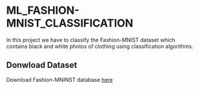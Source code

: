 # ML_FASHION-MNIST_CLASSIFICATION
In this project we have to classify the Fashion-MNIST dataset which contains black and white photos of clothing using classification algorithms.

## Donwload Dataset
Download Fashion-MNINST database [here](https://www.tensorflow.org/tutorials/keras/classification)
